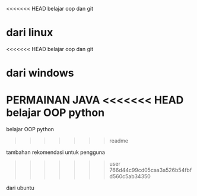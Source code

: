 <<<<<<< HEAD
belajar oop dan git

dari linux
=======
<<<<<<< HEAD
belajar oop dan git

dari windows
=======
PERMAINAN JAVA
<<<<<<< HEAD
belajar OOP python 
=======
belajar OOP python
>>>>>>> readme


tambahan rekomendasi untuk pengguna
>>>>>>> user
>>>>>>> 766d44c99cd05caa3a526b54fbfd560c5ab34350

dari ubuntu
